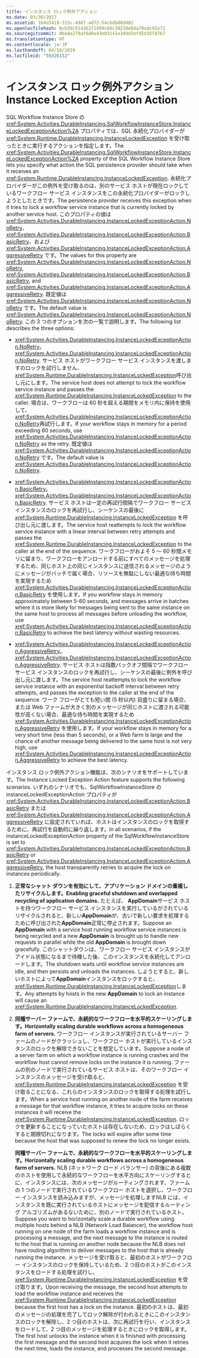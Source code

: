```yaml
---
title: インスタンス ロック例外アクション
ms.date: 03/30/2017
ms.assetid: 164a5419-315c-4987-ad72-54cbdb88d402
ms.openlocfilehash: 0cb39c51436271999c66c30210e0da79adc92e72
ms.sourcegitcommit: 0be8a279af6d8a43e03141e349d3efd5d35f8767
ms.translationtype: HT
ms.contentlocale: ja-JP
ms.lasthandoff: 04/18/2019
ms.locfileid: "59326152"
---
```

# <a name="instance-locked-exception-action"></a><span data-ttu-id="abd39-102">インスタンス ロック例外アクション</span><span class="sxs-lookup"><span data-stu-id="abd39-102">Instance Locked Exception Action</span></span>
<span data-ttu-id="abd39-103">SQL Workflow Instance Store の <xref:System.Activities.DurableInstancing.SqlWorkflowInstanceStore.InstanceLockedExceptionAction%2A> プロパティでは、SQL 永続化プロバイダーが <xref:System.Runtime.DurableInstancing.InstanceLockedException> を受け取ったときに実行するアクションを指定します。</span><span class="sxs-lookup"><span data-stu-id="abd39-103">The <xref:System.Activities.DurableInstancing.SqlWorkflowInstanceStore.InstanceLockedExceptionAction%2A> property of the SQL Workflow Instance Store lets you specify what action the SQL persistence provider should take when it receives an <xref:System.Runtime.DurableInstancing.InstanceLockedException>.</span></span> <span data-ttu-id="abd39-104">永続化プロバイダーがこの例外を受け取るのは、別のサービス ホストが現在ロックしているワークフロー サービス インスタンスをこの永続化プロバイダーがロックしようとしたときです。</span><span class="sxs-lookup"><span data-stu-id="abd39-104">The persistence provider receives this exception when it tries to lock a workflow service instance that is currently locked by another service host.</span></span> <span data-ttu-id="abd39-105">このプロパティの値は <xref:System.Activities.DurableInstancing.InstanceLockedExceptionAction.NoRetry>、<xref:System.Activities.DurableInstancing.InstanceLockedExceptionAction.BasicRetry>、および <xref:System.Activities.DurableInstancing.InstanceLockedExceptionAction.AggressiveRetry> です。</span><span class="sxs-lookup"><span data-stu-id="abd39-105">The values for this property are <xref:System.Activities.DurableInstancing.InstanceLockedExceptionAction.NoRetry>, <xref:System.Activities.DurableInstancing.InstanceLockedExceptionAction.BasicRetry>, and <xref:System.Activities.DurableInstancing.InstanceLockedExceptionAction.AggressiveRetry>.</span></span> <span data-ttu-id="abd39-106">既定値は <xref:System.Activities.DurableInstancing.InstanceLockedExceptionAction.NoRetry> です。</span><span class="sxs-lookup"><span data-stu-id="abd39-106">The default value is <xref:System.Activities.DurableInstancing.InstanceLockedExceptionAction.NoRetry>.</span></span> <span data-ttu-id="abd39-107">この 3 つのオプションを次の一覧で説明します。</span><span class="sxs-lookup"><span data-stu-id="abd39-107">The following list describes the three options:</span></span>  
  
-   <span data-ttu-id="abd39-108"><xref:System.Activities.DurableInstancing.InstanceLockedExceptionAction.NoRetry>。</span><span class="sxs-lookup"><span data-stu-id="abd39-108"><xref:System.Activities.DurableInstancing.InstanceLockedExceptionAction.NoRetry>.</span></span> <span data-ttu-id="abd39-109">サービス ホストがワークフロー サービス インスタンスを渡しますのロックを試行しません、<xref:System.Runtime.DurableInstancing.InstanceLockedException>呼び出し元にします。</span><span class="sxs-lookup"><span data-stu-id="abd39-109">The service host does not attempt to lock the workflow service instance and passes the <xref:System.Runtime.DurableInstancing.InstanceLockedException> to the caller.</span></span>  <span data-ttu-id="abd39-110">場合は、ワークフローは 60 秒を超える期間をメモリ内に保持を使用して、<xref:System.Activities.DurableInstancing.InstanceLockedExceptionAction.NoRetry>再試行します。</span><span class="sxs-lookup"><span data-stu-id="abd39-110">If your workflow stays in memory for a period exceeding 60 seconds, use <xref:System.Activities.DurableInstancing.InstanceLockedExceptionAction.NoRetry> as the retry.</span></span> <span data-ttu-id="abd39-111">既定値は <xref:System.Activities.DurableInstancing.InstanceLockedExceptionAction.NoRetry> です。</span><span class="sxs-lookup"><span data-stu-id="abd39-111">The default value is <xref:System.Activities.DurableInstancing.InstanceLockedExceptionAction.NoRetry>.</span></span>  
  
-   <span data-ttu-id="abd39-112"><xref:System.Activities.DurableInstancing.InstanceLockedExceptionAction.BasicRetry>。</span><span class="sxs-lookup"><span data-stu-id="abd39-112"><xref:System.Activities.DurableInstancing.InstanceLockedExceptionAction.BasicRetry>.</span></span> <span data-ttu-id="abd39-113">サービス ホストは一定の再試行間隔でワークフロー サービス インスタンスのロックを再試行し、シーケンスの最後に <xref:System.Runtime.DurableInstancing.InstanceLockedException> を呼び出し元に渡します。</span><span class="sxs-lookup"><span data-stu-id="abd39-113">The service host reattempts to lock the workflow service instance with a linear interval between retry attempts and passes the <xref:System.Runtime.DurableInstancing.InstanceLockedException> to the caller at the end of the sequence.</span></span> <span data-ttu-id="abd39-114">ワークフローがおよそ 5 ～ 60 秒間メモリに留まり、ワークフローをアンロードする前にすべてのメッセージを処理するため、同じホスト上の同じインスタンスに送信されるメッセージのようにメッセージがバッチで届く場合、リソースを無駄にしない最適な待ち時間を実現するため <xref:System.Activities.DurableInstancing.InstanceLockedExceptionAction.BasicRetry> を使用します。</span><span class="sxs-lookup"><span data-stu-id="abd39-114">If you workflow stays in memory approximately between 5-60 seconds, and messages arrive in batches where it is more likely for messages being sent to the same instance on the same host to process all messages before unloading the workflow, use <xref:System.Activities.DurableInstancing.InstanceLockedExceptionAction.BasicRetry> to achieve the best latency without wasting resources.</span></span>  
  
-   <span data-ttu-id="abd39-115"><xref:System.Activities.DurableInstancing.InstanceLockedExceptionAction.AggressiveRetry>。</span><span class="sxs-lookup"><span data-stu-id="abd39-115"><xref:System.Activities.DurableInstancing.InstanceLockedExceptionAction.AggressiveRetry>.</span></span> <span data-ttu-id="abd39-116">サービス ホストは指数バックオフ間隔でワークフロー サービス インスタンスのロックを再試行し、シーケンスの最後に例外を呼び出し元に渡します。</span><span class="sxs-lookup"><span data-stu-id="abd39-116">The service host reattempts to lock the workflow service instance with an exponential backoff interval between retry attempts, and passes the exception to the caller at the end of the sequence.</span></span> <span data-ttu-id="abd39-117">ワーク フローがとても短い間 (5 秒以内) 目盛りに留まる場合、または Web ファームが大きく別のメッセージが同じホストに渡される可能性が高くない場合、最適な待ち時間を実現するため <xref:System.Activities.DurableInstancing.InstanceLockedExceptionAction.AggressiveRetry> を使用します。</span><span class="sxs-lookup"><span data-stu-id="abd39-117">If your workflow stays in memory for a very short time (less than 5 seconds), or a Web farm is large and the chance of another message being delivered to the same host is not very high, use <xref:System.Activities.DurableInstancing.InstanceLockedExceptionAction.AggressiveRetry> to achieve the best latency.</span></span>  
  
 <span data-ttu-id="abd39-118">インスタンス ロック例外アクション機能は、次のシナリオをサポートしています。</span><span class="sxs-lookup"><span data-stu-id="abd39-118">The Instance Locked Exception Action feature supports the following scenarios.</span></span> <span data-ttu-id="abd39-119">いずれのシナリオでも、SqlWorkflowInstanceStore の instanceLockedExceptionAction プロパティが <xref:System.Activities.DurableInstancing.InstanceLockedExceptionAction.BasicRetry> または <xref:System.Activities.DurableInstancing.InstanceLockedExceptionAction.AggressiveRetry> に設定されていれば、ホストはインスタンスのロックを取得するために、再試行を自動的に繰り返します。</span><span class="sxs-lookup"><span data-stu-id="abd39-119">In all scenarios, if the instanceLockedExceptionAction property of the SqlWorkflowInstanceStore is set to <xref:System.Activities.DurableInstancing.InstanceLockedExceptionAction.BasicRetry> or <xref:System.Activities.DurableInstancing.InstanceLockedExceptionAction.AggressiveRetry>, the host transparently retries to acquire the lock on instances periodically.</span></span>  
  
1. <span data-ttu-id="abd39-120">**正常なシャット ダウンを有効にして、アプリケーション ドメインの重複したリサイクルします。**</span><span class="sxs-lookup"><span data-stu-id="abd39-120">**Enabling graceful shutdown and overlapped recycling of application domains.**</span></span> <span data-ttu-id="abd39-121">たとえば、 **AppDomain**サービス ホストを持つワークフロー サービス インスタンスを実行しているがされているリサイクルされると、新しい**AppDomain**が、古いで新しい要求を処理するために呼び出された**AppDomain**正常に停止されます。</span><span class="sxs-lookup"><span data-stu-id="abd39-121">Suppose an **AppDomain** with a service host running workflow service instances is being recycled and a new **AppDomain** is brought up to handle new requests in parallel while the old **AppDomain** is brought down gracefully.</span></span> <span data-ttu-id="abd39-122">このシャットダウンは、ワークフロー サービス インスタンスがアイドル状態になるまで待機した後、このインスタンスを永続化してアンロードします。</span><span class="sxs-lookup"><span data-stu-id="abd39-122">The shutdown waits until workflow service instances are idle, and then persists and unloads the instances.</span></span> <span data-ttu-id="abd39-123">しようとすると、新しいホストによって**AppDomain**インスタンスをロックすると、<xref:System.Runtime.DurableInstancing.InstanceLockedException>します。</span><span class="sxs-lookup"><span data-stu-id="abd39-123">Any attempts by hosts in the new **AppDomain** to lock an instance will cause an <xref:System.Runtime.DurableInstancing.InstanceLockedException>.</span></span>  
  
2. <span data-ttu-id="abd39-124">**同種サーバー ファームで、永続的なワークフローを水平的スケーリングします。**</span><span class="sxs-lookup"><span data-stu-id="abd39-124">**Horizontally scaling durable workflows across a homogeneous farm of servers.**</span></span> <span data-ttu-id="abd39-125">ワークフロー インスタンスが実行されているサーバー ファームのノードがクラッシュし、ワークフロー ホストが実行しているインスタンスのロックを解除できないことを想定しています。</span><span class="sxs-lookup"><span data-stu-id="abd39-125">Suppose a node of a server farm on which a workflow instance is running crashes and the workflow host cannot remove locks on the instance it is running.</span></span> <span data-ttu-id="abd39-126">ファームの別のノードで実行されているサービス ホストは、そのワークフロー インスタンスのメッセージを受け取ると、<xref:System.Runtime.DurableInstancing.InstanceLockedException> を受け取ることになる、これらのインスタンスのロックを取得する処理を試行します。</span><span class="sxs-lookup"><span data-stu-id="abd39-126">When a service host running on another node of the farm receives a message for that workflow instance, it tries to acquire locks on these instances it will receive the <xref:System.Runtime.DurableInstancing.InstanceLockedException>.</span></span> <span data-ttu-id="abd39-127">ロックを更新することになっていたホストは存在しないため、ロックはしばらくすると期限切れになります。</span><span class="sxs-lookup"><span data-stu-id="abd39-127">The locks will expire after some time because the host that was supposed to renew the lock no longer exists.</span></span>  
  
     <span data-ttu-id="abd39-128">**同種サーバー ファームで、永続的なワークフローを水平的スケーリングします。**</span><span class="sxs-lookup"><span data-stu-id="abd39-128">**Horizontally scaling durable workflows across a homogeneous farm of servers.**</span></span>  <span data-ttu-id="abd39-129">NLB (ネットワーク ロード バランサー) の背後にある複数のホストを使用して永続的なワークフローを水平方向にスケーリングするとに、インスタンスには、次のメッセージがルーティングされます、ファームの 1 つのノードで実行されているワークフロー ホストを選択し、ワークフロー インスタンスを読み込みますが、メッセージを処理しますNLB には、インスタンスを既に実行されているホストにメッセージを配信するルーティング アルゴリズムがあるないために、別のノードで実行されているホスト。</span><span class="sxs-lookup"><span data-stu-id="abd39-129">Suppose you want to horizontally scale a durable workflow using multiple hosts behind a NLB (Network Load Balancer), the workflow host running on one node of the farm loads a workflow instance and is processing a message, and the next message to the instance is routed to the host that is running on another node because the NLB does not have routing algorithm to deliver messages to the host that is already running the instance.</span></span> <span data-ttu-id="abd39-130">メッセージを受け取ると、最初のホストがワークフロー インスタンスのロックを保持しているため、2 つ目のホストがこのインスタンスをロードする処理を試行し、<xref:System.Runtime.DurableInstancing.InstanceLockedException> を受け取ります。</span><span class="sxs-lookup"><span data-stu-id="abd39-130">Upon receiving the message, the second host attempts to load the workflow instance and receives the <xref:System.Runtime.DurableInstancing.InstanceLockedException> because the first host has a lock on the instance.</span></span> <span data-ttu-id="abd39-131">最初のホストは、最初のメッセージの処理を完了してロック解除が行われるときにこのインスタンスのロックを解除し、2 つ目のホストは、次に再試行を行い、インスタンスをロードして、2 つ目のメッセージを処理するときにロックを取得します。</span><span class="sxs-lookup"><span data-stu-id="abd39-131">The first host unlocks the instance when it is finished with processing the first message and the second host acquires the lock when it retries the next time, loads the instance, and processes the second message.</span></span>
